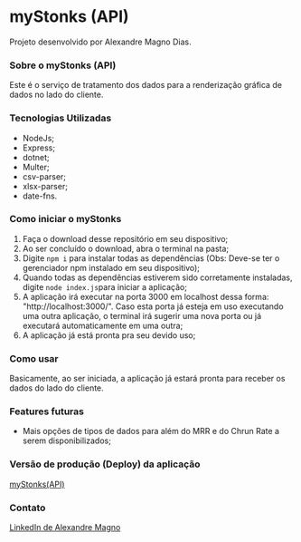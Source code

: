 # myStonks (API)

Projeto desenvolvido por Alexandre Magno Dias.

### Sobre o myStonks (API)

Este é o serviço de tratamento dos dados para a renderização gráfica de dados no lado do cliente.

### Tecnologias Utilizadas

- NodeJs;
- Express;
- dotnet;
- Multer;
- csv-parser;
- xlsx-parser;
- date-fns.

### Como iniciar o myStonks

1) Faça o download desse repositório em seu dispositivo;
2) Ao ser concluído o download, abra o terminal na pasta;
3) Digite `npm i` para instalar todas as dependências (Obs: Deve-se ter o gerenciador npm instalado em seu dispositivo);
4) Quando todas as dependências estiverem sido corretamente instaladas, digite `node index.js`para iniciar a aplicação;
5) A aplicação irá executar na porta 3000 em localhost dessa forma: "http://localhost:3000/". Caso esta porta já esteja em uso executando uma outra aplicação, o terminal irá sugerir uma nova porta ou já executará automaticamente em uma outra;
6) A aplicação já está pronta pra seu devido uso;

### Como usar
Basicamente, ao ser iniciada, a aplicação já estará pronta para receber os dados do lado do cliente.

### Features futuras

- Mais opções de tipos de dados para além do MRR e do Chrun Rate a serem disponibilizados;

### Versão de produção (Deploy) da aplicação

[myStonks(API)](https://mystonks-api.vercel.app/)

### Contato
[LinkedIn de Alexandre Magno](https://www.linkedin.com/in/alexandre-desenvolvedordesistemas/)
